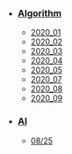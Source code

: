 - ### [<i class="fas fa-file-code fa-fw"></i> **Algorithm**](/Algorithm/)

  - [2020_01](/Algorithm/2020_01/)
  - [2020_02](/Algorithm/2020_02/)
  - [2020_03](/Algorithm/2020_03/)
  - [2020_04](/Algorithm/2020_04/)
  - [2020_05](/Algorithm/2020_05/)
  - [2020_07](/Algorithm/2020_07/)
  - [2020_08](/Algorithm/2020_08/)
  - [2020_09](/Algorithm/2020_09/)

- ### [<i class="fas fa-book-reader fa-fw"></i> **AI**](/AI/)

  - [08/25](/AI/08-25.md)
